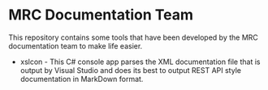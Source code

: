 # MRC Documentation Team
This repository contains some tools that have been developed by the MRC documentation team to make life easier.

- xslcon - This C# console app parses the XML documentation file that is output by Visual Studio and does its best to output REST API style documentation in MarkDown format.
